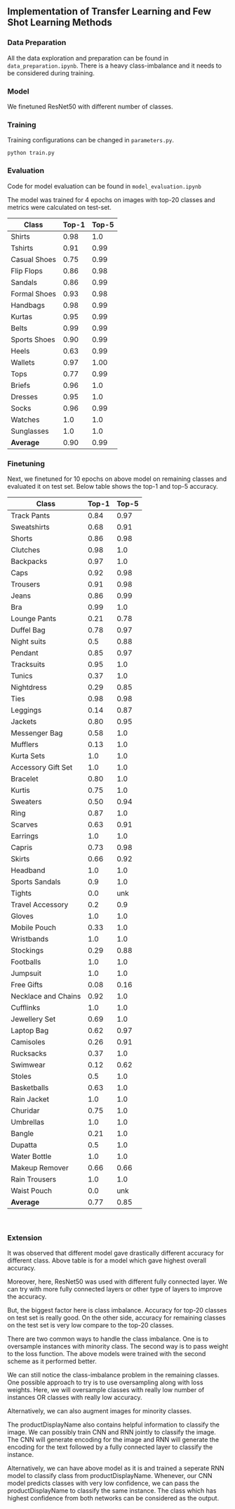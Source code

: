 ## Implementation of Transfer Learning and Few Shot Learning Methods ##

### Data Preparation ###

All the data exploration and preparation can be found in ```data_preparation.ipynb```. There is a heavy class-imbalance and it needs to be considered during training.

### Model ###

We finetuned ResNet50 with different number of classes.


### Training ###

Training configurations can be changed in ```parameters.py```.

```
python train.py
```

### Evaluation ###

Code for model evaluation can be found in ```model_evaluation.ipynb```

The model was trained for 4 epochs on images with top-20 classes and metrics were calculated on test-set.


Class          | Top-1         | Top-5     
---------------|---------------|------------
Shirts         | 0.98          | 1.0       
Tshirts        | 0.91          | 0.99       
Casual Shoes   | 0.75          | 0.99       
Flip Flops     | 0.86          | 0.98       
Sandals        | 0.86          | 0.99       
Formal Shoes   | 0.93          | 0.98       
Handbags       | 0.98          | 0.99       
Kurtas         | 0.95          | 0.99       
Belts          | 0.99          | 0.99       
Sports Shoes   | 0.90          | 0.99       
Heels          | 0.63          | 0.99       
Wallets        | 0.97          | 1.00       
Tops           | 0.77          | 0.99       
Briefs         | 0.96          | 1.0
Dresses		   | 0.95          | 1.0
Socks          | 0.96          | 0.99
Watches        | 1.0           | 1.0
Sunglasses     | 1.0           | 1.0
**Average**    | 0.90          | 0.99


### Finetuning ###

Next, we finetuned for 10 epochs on above model on remaining classes and evaluated it on test set. Below table shows the top-1 and top-5 accuracy.

Class                | Top-1         | Top-5     
---------------------|---------------|------------
Track Pants          | 0.84          | 0.97
Sweatshirts  		 | 0.68          | 0.91
Shorts  			 | 0.86          | 0.98
Clutches             | 0.98          | 1.0
Backpacks            | 0.97          | 1.0
Caps                 | 0.92          | 0.98
Trousers  			 | 0.91          | 0.98
Jeans  				 | 0.86          | 0.99
Bra  				 | 0.99          | 1.0
Lounge Pants  		 | 0.21          | 0.78
Duffel Bag           | 0.78          | 0.97 
Night suits          | 0.5           | 0.88
Pendant              | 0.85          | 0.97
Tracksuits           | 0.95          | 1.0
Tunics               | 0.37          | 1.0
Nightdress           | 0.29          | 0.85
Ties                 | 0.98          | 0.98
Leggings             | 0.14          | 0.87
Jackets              | 0.80          | 0.95
Messenger Bag        | 0.58          | 1.0 
Mufflers             | 0.13          | 1.0 
Kurta Sets           | 1.0           | 1.0 
Accessory Gift Set   | 1.0           | 1.0 
Bracelet             | 0.80          | 1.0 
Kurtis               | 0.75          | 1.0 
Sweaters             | 0.50          | 0.94 
Ring                 | 0.87          | 1.0
Scarves              | 0.63          | 0.91 
Earrings             | 1.0           | 1.0 
Capris               | 0.73          | 0.98
Skirts               | 0.66          | 0.92 
Headband             | 1.0           | 1.0 
Sports Sandals       | 0.9           | 1.0 
Tights               | 0.0           | unk
Travel Accessory     | 0.2           | 0.9 
Gloves               | 1.0           | 1.0 
Mobile Pouch         | 0.33          | 1.0 
Wristbands           | 1.0           | 1.0 
Stockings            | 0.29          | 0.88 
Footballs            | 1.0           | 1.0
Jumpsuit             | 1.0           | 1.0 
Free Gifts           | 0.08          | 0.16 
Necklace and Chains  | 0.92          | 1.0 
Cufflinks            | 1.0           | 1.0 
Jewellery Set        | 0.69          | 1.0
Laptop Bag           | 0.62          | 0.97 
Camisoles            | 0.26          | 0.91 
Rucksacks            | 0.37          | 1.0 
Swimwear             | 0.12          | 0.62
Stoles               | 0.5           | 1.0 
Basketballs          | 0.63          | 1.0
Rain Jacket          | 1.0           | 1.0
Churidar             | 0.75          | 1.0
Umbrellas            | 1.0           | 1.0
Bangle               | 0.21          | 1.0 
Dupatta              | 0.5           | 1.0 
Water Bottle         | 1.0           | 1.0
Makeup Remover       | 0.66          | 0.66
Rain Trousers        | 1.0           | 1.0
Waist Pouch          | 0.0           | unk
**Average**          | 0.77          | 0.85

​
### Extension ###

It was observed that different model gave drastically different accuracy for different class. Above table is for a model which gave highest overall accuracy.

Moreover, here, ResNet50 was used with different fully connected layer. We can try with more fully connected layers or other type of layers to improve the accuracy.

But, the biggest factor here is class imbalance. Accuracy for top-20 classes on test set is really good. On the other side, accuracy for remaining classes on the test set is very low compare to the top-20 classes.  

There are two common ways to handle the class imbalance. One is to oversample instances with minority class. The second way is to pass weight to the loss function. The above models were trained with the second scheme as it performed better.

We can still notice the class-imbalance problem in the remaining classes. One possible approach to try is to use oversampling along with loss weights. Here, we will oversample classes with really low number of instances OR classes with really low accuracy.

Alternatively, we can also augment images for minority classes.

The productDisplayName also contains helpful information to classify the image. We can possibly train CNN and RNN jointly to classify the image. The CNN will generate encoding for the image and RNN will generate the encoding for the text followed by a fully connected layer to classify the instance.

Alternatively, we can have above model as it is and trained a seperate RNN model to classify class from productDisplayName. Whenever, our CNN model predicts classes with very low confidence, we can pass the productDisplayName to classify the same instance. The class which has highest confidence from both networks can be considered as the output.